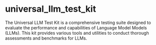 # universal_llm_test_kit
The Universal LLM Test Kit is a comprehensive testing suite designed to evaluate the performance and capabilities of Language Model Models (LLMs). This kit provides various tools and utilities to conduct thorough assessments and benchmarks for LLMs.
